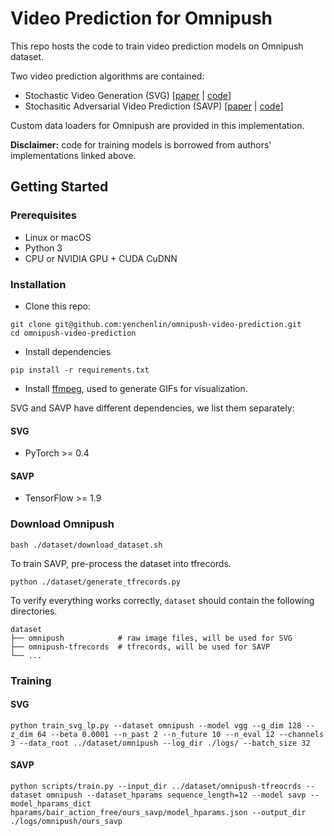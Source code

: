 # Video Prediction for Omnipush

This repo hosts the code to train video prediction models on Omnipush dataset.

Two video prediction algorithms are contained:

- Stochastic Video Generation (SVG)  [[paper](https://arxiv.org/abs/1802.07687) | [code](https://github.com/edenton/svg)]
- Stochasitic Adversarial Video Prediction (SAVP) [[paper](https://arxiv.org/abs/1804.01523) | [code](https://github.com/alexlee-gk/video_prediction)]

Custom data loaders for Omnipush are provided in this implementation. 

**Disclaimer:** code for training models is borrowed from authors' implementations linked above.

## Getting Started

### Prerequisites
- Linux or macOS
- Python 3
- CPU or NVIDIA GPU + CUDA CuDNN

### Installation

- Clone this repo:

```
git clone git@github.com:yenchenlin/omnipush-video-prediction.git
cd omnipush-video-prediction
```

- Install dependencies

```
pip install -r requirements.txt
```

- Install [ffmpeg](https://ffmpeg.org/), used to generate GIFs for visualization.

SVG and SAVP have different dependencies, we list them separately:

#### SVG

  - PyTorch >= 0.4

#### SAVP

  - TensorFlow >= 1.9
  
### Download Omnipush

```
bash ./dataset/download_dataset.sh 
```

To train SAVP, pre-process the dataset into tfrecords.

```
python ./dataset/generate_tfrecords.py
```

To verify everything works correctly, `dataset` should contain the following directories.

```
dataset
├── omnipush            # raw image files, will be used for SVG
├── omnipush-tfrecords  # tfrecords, will be used for SAVP
└── ...
```

### Training

#### SVG

```
python train_svg_lp.py --dataset omnipush --model vgg --g_dim 128 --z_dim 64 --beta 0.0001 --n_past 2 --n_future 10 --n_eval 12 --channels 3 --data_root ../dataset/omnipush --log_dir ./logs/ --batch_size 32
```

#### SAVP

```
python scripts/train.py --input_dir ../dataset/omnipush-tfreocrds --dataset omnipush --dataset_hparams sequence_length=12 --model savp --model_hparams_dict hparams/bair_action_free/ours_savp/model_hparams.json --output_dir ./logs/omnipush/ours_savp
```

